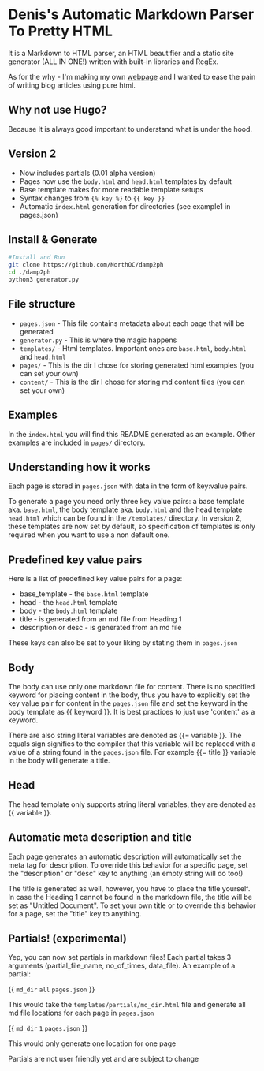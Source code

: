 # Denis's Automatic Markdown Parser To Pretty HTML

It is a Markdown to HTML parser, an HTML beautifier and a static site generator (ALL IN ONE!) written with built-in libraries and RegEx.

As for the why - I'm making my own [webpage](https://www.denislisunov.xyz) and I wanted to ease the pain of writing blog articles using pure html.

## Why not use Hugo?

Because It is always good important to understand what is under the hood.

## Version 2

* Now includes partials (0.01 alpha version)
* Pages now use the `body.html` and `head.html` templates by default
* Base template makes for more readable template setups
* Syntax changes from `{% key %}` to `{{ key }}`
* Automatic `index.html` generation for directories (see example1 in pages.json)

## Install & Generate

``` bash
#Install and Run
git clone https://github.com/NorthOC/damp2ph
cd ./damp2ph
python3 generator.py
```

## File structure

* `pages.json` - This file contains metadata about each page that will be generated
* `generator.py` - This is where the magic happens
* `templates/` - Html templates. Important ones are `base.html`, `body.html` and `head.html`
* `pages/` - This is the dir I chose for storing generated html examples (you can set your own)
* `content/` - This is the dir I chose for storing md content files (you can set your own)

## Examples

In the `index.html` you will find this README generated as an example. Other examples are included in `pages/` directory.

## Understanding how it works

Each page is stored in `pages.json` with data in the form of key:value pairs. 

To generate a page you need only three key value pairs: a base template aka. `base.html`, the body template aka. `body.html` and the head template `head.html` which can be found in the `/templates/` directory. In version 2, these templates are now set by default, so specification of templates is only required when you want to use a non default one.

## Predefined key value pairs

Here is a list of predefined key value pairs for a page:

* base_template - the `base.html` template
* head - the `head.html` template
* body - the `body.html` template
* title - is generated from an md file from Heading 1
* description or desc - is generated from an md file

These keys can also be set to your liking by stating them in `pages.json`

## Body

The body can use only one markdown file for content. There is no specified keyword for placing content in the body, thus you have to explicitly set the key value pair for content in the `pages.json` file and set the keyword in the body template as {{ keyword }}. It is best practices to just use 'content' as a keyword.

There are also string literal variables are denoted as {{= variable }}. The equals sign signifies to the compiler that this variable will be replaced with a value of a string found in the `pages.json` file. For example {{= title }} variable in the body will generate a title.

## Head

The head template only supports string literal variables, they are denoted as {{ variable }}.

## Automatic meta description and title

Each page generates an automatic description will automatically set the meta tag for description. To override this behavior for a specific page, set the "description" or "desc" key to anything (an empty string will do too!)

The title is generated as well, however, you have to place the title yourself. In case the Heading 1 cannot be found in the markdown file, the title will be set as "Untitled Document". To set your own title or to override this behavior for a page, set the "title" key to anything.

## Partials! (experimental)

Yep, you can now set partials in markdown files! Each partial takes 3 arguments (partial_file_name, no_of_times, data_file). An example of a partial:

&#123;&#123; `md_dir` `all` `pages.json` &#125;&#125;

This would take the `templates/partials/md_dir.html` file and generate all md file locations for each page in `pages.json`

&#123;&#123; `md_dir` `1` `pages.json` &#125;&#125;

This would only generate one location for one page

Partials are not user friendly yet and are subject to change